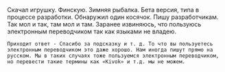 Скачал игрушку. Финскую. Зимняя рыбалка. Бета версия, типа в процессе разработки. Обнаружил один косячок. Пишу разработчикам. Так мол и так, там мол и там. Заранее извиняюсь, что пользуюсь электронным переводчиком так как языками не владею.

    Приходит ответ - Спасибо за подсказку и т. д. То что вы пользуетесь электронным переводчиком это даже хорошо. Нам иногда пишут прямо на русском. Мы в таких случаях тоже пользуемся электронным переводчиком, но перевести такие термины как «Kivok» и т.д. мы не можем.

